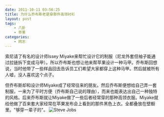```yaml
---
date: 2011-10-11 03:56:25
title: 为什么乔布斯老是穿那件高领衬衫
layout: post
tags:
    - 八卦
    - 苹果
categories:
    - 网志
---
```


索尼请了有名的设计师Issey Miyake来帮忙设计它的制服（尼龙外套但袖子能通过拉链拆下变成马甲）。所以乔布斯也想让他来帮苹果设计一种马甲。乔布斯回想说，当时他带了一些样品回去告诉员工们希望大家都穿上这种马甲。然后就被所有人嘘，没人喜欢这个点子。

但乔布斯却和设计师Miyake成了经常往来的朋友。然后乔布斯便想给自己弄一套制服，一来为了平时方便（乔布斯自己说的理由），而来也能表达出自己一种独特的风格。后来乔布斯就让Miyake做了一些后者经常穿的那种高领衣服。Miyake就给他做了百来套大家经常在苹果发布会上看到的那件黑色上衣。全都叠放在壁橱里。"够穿一辈子的"。</blockquote>
<img src="http://i.minus.com/i9bIGe9GuFgRZ.jpeg" alt="Steve Jobs" />